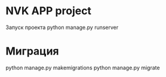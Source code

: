 # NVK APP project

Запуск проекта
python manage.py runserver

# Миграция

python manage.py makemigrations
python manage.py migrate


